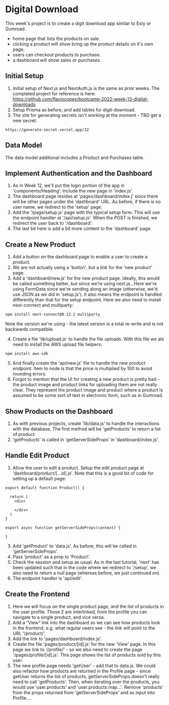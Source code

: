 # Digital Download

This week's project is to create a digit download app similar to Esty or Gumroad.

- home page that lists the products on sale.
- clicking a product will show bring up the product details on it's own page.
- users can checkout products to purchase.
- a dashboard will show sales or purchases.

## Initial Setup

1. Initial setup of Next.js and NextAuth.js is the same as prior weeks. The completed project for reference is here: https://github.com/flaviocopes/bootcamp-2022-week-13-digital-downloads
2. Setup Prisma as before, and add tables for digit-download.
3. The site for generating secrets isn't working at the moment - TBD get a new secret:

```
https://generate-secret.vercel.app/32
```

## Data Model

The data model additional includes a Product and Purchases table.

## Implement Authentication and the Dashboard

1. As in Week 12, we'll put the login portion of the app in 'components/Heading'. Include the new page in 'index.js'.
2. The dashboard page resides at 'pages/dashboard/index.j' since there will be other pages under the 'dashboard' URL. As before, if there is no user name, we redirect to the 'setup' page.
3. Add the '/page/setup.js' page with the typical setup form. This will use the endpoint handler at '/api/setup.js'. When the POST is finished, we redirect the user back to '/dashboard'.
4. The last bit here is add a bit more content to the 'dashboard' page.

## Create a New Product

1. Add a button on the dashboard page to enable a user to create a product.
2. We are not actually using a 'button', but a link for the 'new product' page.
3. Add a 'dashboard/new.js' for the new product page. Ideally, this would be called something better, but since we're using next.js...Here we're using FormData since we're sending along an image (otherwise, we'd use JSON as we did in 'setup.js'). It also means the endpoint is handled differently than that for the setup endpoint. Here we also need to install next-connect and multiparty:

```
npm install next-connect@0.12.2 multiparty
```

Note the version we're using - the latest version is a total re-write and is not backwards compatible.

4. Create a file 'lib/upload.js' to handle the file uploads. With this file we als need to install the AWS upload file helpers:

```
npm install aws-sdk
```

5. And finally create the 'api/new.js' file to handle the new product endpoint. Item to node is that the price is multiplied by 100 to avoid rounding errors.
6. Forgot to mention that the UI for creating a new product is pretty bad - the product image and product links for uploading them are not really clear. They represent the product image and product where a product is assumed to be some sort of text in electronic form, such as in Gumroad.

## Show Products on the Dashboard

1. As with previous projects, create 'lib/data.js' to handle the interactions with the database. The first method will be 'getProducts' to return a list of product.
2. 'getProducts' is called in 'getServerSideProps' in 'dashboard/index.js'.

## Handle Edit Product

1. Allow the user to edit a product. Setup the edit product page at 'dashboard/product/[...id].js'. Note that this is a good bit of code for setting up a default page:

```
export default function Product() {

  return (
    <div>

    </div>
  )
}

export async function getServerSideProps(context) {

}
```

3. Add 'getProduct' to 'data.js'. As before, this will be called in 'getServerSideProps'.
4. Pass 'product' as a prop to 'Product'.
5. Check the session and setup as usual. As in the last tutorial, 'next' has been updated such that in the code where we redirect to '/setup', we also need to return a null page (whereas before, we just continued on).
6. The endpoint handler is 'api/edit'.

## Create the Frontend

1. Here we will focus on the single product page, and the list of products in the user profile. Those 2 are interlinked, from the profile you can navigate to a single product, and vice versa.
2. Add a “View” link into the dashboard so we can see how products look in the frontend, e.g. what regular users see - the link will point to the URL '/product/<ID>'.
3. Add the link to 'pages/dashboard/index.js'.
4. Create the file 'pages/product/[id].js' for the new 'View' page. In this page we link to '/profile/<USER ID>' - so we also need to create the page '/pages/profile/[id].js'. This page shows the list of products sold by this user.
5. The new profile page needs 'getUser' - add that to data.js. We could also refactor how products are returned in the Profile page - since getUser returns the list of products, getServerSideProps doesn't really need to call 'getProducts'. Then, when iterating over the products, you would use 'user.products' and 'user.products.map...'. Remove 'products' from the props returned from 'getServerSideProps' and as input into Profile....
